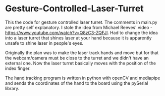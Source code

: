 # Gesture-Controlled-Laser-Turret

This the code for gesture controlled laser turret. The comments in main.py are pretty self explanatory. I stole the idea from Michael Reeves' video - https://www.youtube.com/watch?v=Q8zC3-ZQFJI. Had to change the idea into a laser turret that shines laser at your hand because it is apparently unsafe to shine laser in people's eyes.

Originally the plan was to make the laser track hands and move but for that the webcam/camera must be close to the turret and we didn't have an external one. Now the laser turret basically moves with the position of the index finger.

The hand tracking program is written in python with openCV and mediapipe and sends the coordinates of the hand to the board using the pySerial library.
